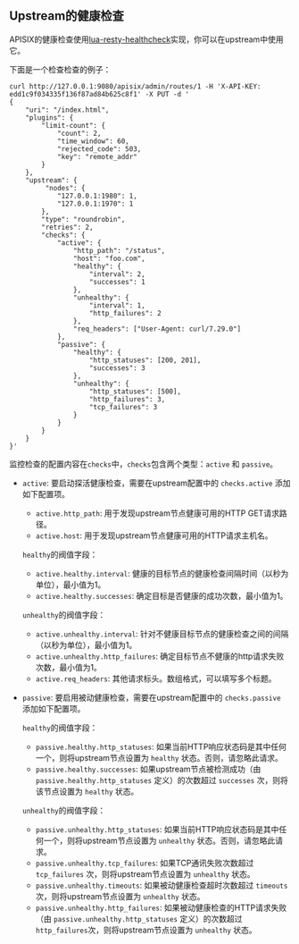 <!--
#
# Licensed to the Apache Software Foundation (ASF) under one or more
# contributor license agreements.  See the NOTICE file distributed with
# this work for additional information regarding copyright ownership.
# The ASF licenses this file to You under the Apache License, Version 2.0
# (the "License"); you may not use this file except in compliance with
# the License.  You may obtain a copy of the License at
#
#     http://www.apache.org/licenses/LICENSE-2.0
#
# Unless required by applicable law or agreed to in writing, software
# distributed under the License is distributed on an "AS IS" BASIS,
# WITHOUT WARRANTIES OR CONDITIONS OF ANY KIND, either express or implied.
# See the License for the specific language governing permissions and
# limitations under the License.
#
-->
## Upstream的健康检查

APISIX的健康检查使用[lua-resty-healthcheck](https://github.com/Kong/lua-resty-healthcheck)实现，你可以在upstream中使用它。

下面是一个检查检查的例子：

```shell
curl http://127.0.0.1:9080/apisix/admin/routes/1 -H 'X-API-KEY: edd1c9f034335f136f87ad84b625c8f1' -X PUT -d '
{
    "uri": "/index.html",
    "plugins": {
        "limit-count": {
            "count": 2,
            "time_window": 60,
            "rejected_code": 503,
            "key": "remote_addr"
        }
    },
    "upstream": {
         "nodes": {
            "127.0.0.1:1980": 1,
            "127.0.0.1:1970": 1
        },
        "type": "roundrobin",
        "retries": 2,
        "checks": {
            "active": {
                "http_path": "/status",
                "host": "foo.com",
                "healthy": {
                    "interval": 2,
                    "successes": 1
                },
                "unhealthy": {
                    "interval": 1,
                    "http_failures": 2
                },
                "req_headers": ["User-Agent: curl/7.29.0"]
            },
            "passive": {
                "healthy": {
                    "http_statuses": [200, 201],
                    "successes": 3
                },
                "unhealthy": {
                    "http_statuses": [500],
                    "http_failures": 3,
                    "tcp_failures": 3
                }
            }
        }
    }
}'
```

监控检查的配置内容在`checks`中，`checks`包含两个类型：`active` 和 `passive`。

* `active`: 要启动探活健康检查，需要在upstream配置中的 `checks.active` 添加如下配置项。

    * `active.http_path`: 用于发现upstream节点健康可用的HTTP GET请求路径。
    * `active.host`: 用于发现upstream节点健康可用的HTTP请求主机名。

    `healthy`的阀值字段：
    * `active.healthy.interval`: 健康的目标节点的健康检查间隔时间（以秒为单位），最小值为1。
    * `active.healthy.successes`: 确定目标是否健康的成功次数，最小值为1。
   
    `unhealthy`的阀值字段：
    * `active.unhealthy.interval`: 针对不健康目标节点的健康检查之间的间隔（以秒为单位），最小值为1。
    * `active.unhealthy.http_failures`: 确定目标节点不健康的http请求失败次数，最小值为1。
    * `active.req_headers`: 其他请求标头。数组格式，可以填写多个标题。

* `passive`: 要启用被动健康检查，需要在upstream配置中的 `checks.passive` 添加如下配置项。

    `healthy`的阀值字段：
    * `passive.healthy.http_statuses`: 如果当前HTTP响应状态码是其中任何一个，则将upstream节点设置为 `healthy` 状态。否则，请忽略此请求。
    * `passive.healthy.successes`: 如果upstream节点被检测成功（由 `passive.healthy.http_statuses` 定义）的次数超过 `successes` 次，则将该节点设置为 `healthy` 状态。

    `unhealthy`的阀值字段：
    * `passive.unhealthy.http_statuses`: 如果当前HTTP响应状态码是其中任何一个，则将upstream节点设置为 `unhealthy` 状态。否则，请忽略此请求。
    * `passive.unhealthy.tcp_failures`: 如果TCP通讯失败次数超过 `tcp_failures` 次，则将upstream节点设置为 `unhealthy` 状态。
    * `passive.unhealthy.timeouts`: 如果被动健康检查超时次数超过 `timeouts` 次，则将upstream节点设置为 `unhealthy` 状态。
    * `passive.unhealthy.http_failures`: 如果被动健康检查的HTTP请求失败（由 `passive.unhealthy.http_statuses` 定义）的次数超过 `http_failures`次，则将upstream节点设置为 `unhealthy` 状态。
